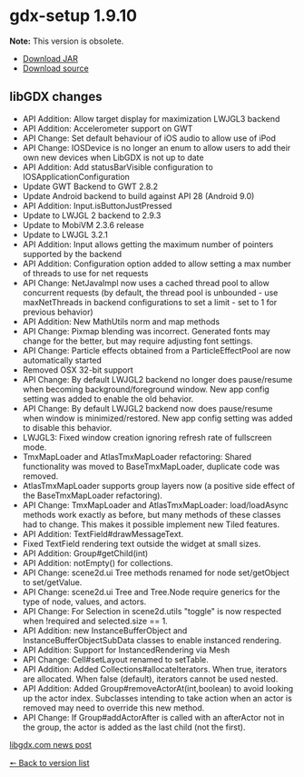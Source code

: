 # gdx-setup 1.9.10

**Note:** This version is obsolete.

* [Download JAR](https://github.com/JavaCakeGames/gdx-setup-archive/raw/main/gdx-setup_1.9.10.jar)
* [Download source](https://github.com/JavaCakeGames/gdx-setup-archive/raw/main/sources/gdx-setup_1.9.10.zip)

## libGDX changes

- API Addition: Allow target display for maximization LWJGL3 backend
- API Addition: Accelerometer support on GWT
- API Change: Set default behaviour of iOS audio to allow use of iPod
- API Change: IOSDevice is no longer an enum to allow users to add their own new devices when LibGDX is not up to date
- API Addition: Add statusBarVisible configuration to IOSApplicationConfiguration
- Update GWT Backend to GWT 2.8.2
- Update Android backend to build against API 28 (Android 9.0)
- API Addition: Input.isButtonJustPressed
- Update to LWJGL 2 backend to 2.9.3
- Update to MobiVM 2.3.6 release
- Update to LWJGL 3.2.1
- API Addition: Input allows getting the maximum number of pointers supported by the backend
- API Addition: Configuration option added to allow setting a max number of threads to use for net requests
- API Change: NetJavaImpl now uses a cached thread pool to allow concurrent requests (by default, the thread pool is unbounded - use maxNetThreads in backend configurations to set a limit - set to 1 for previous behavior)
- API Addition: New MathUtils norm and map methods
- API Change: Pixmap blending was incorrect. Generated fonts may change for the better, but may require adjusting font settings.
- API Change: Particle effects obtained from a ParticleEffectPool are now automatically started
- Removed OSX 32-bit support
- API Change: By default LWJGL2 backend no longer does pause/resume when becoming background/foreground window. New app config setting was added to enable the old behavior.
- API Change: By default LWJGL2 backend now does pause/resume when window is minimized/restored. New app config setting was added to disable this behavior.
- LWJGL3: Fixed window creation ignoring refresh rate of fullscreen mode.
- TmxMapLoader and AtlasTmxMapLoader refactoring: Shared functionality was moved to BaseTmxMapLoader, duplicate code was removed.
- AtlasTmxMapLoader supports group layers now (a positive side effect of the BaseTmxMapLoader refactoring).
- API Change: TmxMapLoader and AtlasTmxMapLoader: load/loadAsync methods work exactly as before, but many methods of these classes had to change. This makes it possible implement new Tiled features.
- API Addition: TextField#drawMessageText.
- Fixed TextField rendering text outside the widget at small sizes.
- API Addition: Group#getChild(int)
- API Addition: notEmpty() for collections.
- API Change: scene2d.ui Tree methods renamed for node set/getObject to set/getValue.
- API Change: scene2d.ui Tree and Tree.Node require generics for the type of node, values, and actors.
- API Change: For Selection in scene2d.utils "toggle" is now respected when !required and selected.size == 1.
- API Addition: new InstanceBufferObject and InstanceBufferObjectSubData classes to enable instanced rendering.
- API Addition: Support for InstancedRendering via Mesh
- API Change: Cell#setLayout renamed to setTable.
- API Addition: Added Collections#allocateIterators. When true, iterators are allocated. When false (default), iterators cannot be used nested.
- API Addition: Added Group#removeActorAt(int,boolean) to avoid looking up the actor index. Subclasses intending to take action when an actor is removed may need to override this new method.
- API Change: If Group#addActorAfter is called with an afterActor not in the group, the actor is added as the last child (not the first).

[libgdx.com news post](https://libgdx.com/news/2019/07/gdx_1_9_10)

[🠔 Back to version list](https://javacakegames.github.io/gdx-setup-archive/)
